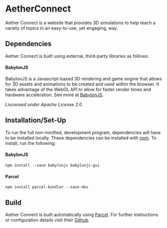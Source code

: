 # AetherConnect
Aether Connect is a website that provides 3D simulations to help teach a variety of topics in an easy-to-use, yet engaging, way.

## Dependencies
Aether Connect is built using external, third-party libraries as follows:
#### BabylonJS
BabylonJS is a Javascript-based 3D rendering and game engine that allows for 3D assets and animations to be created and used within the browser. It takes advantage of the WebGL API to allow for faster render times and hardware acceleration. See more at [BabylonJS](https://www.babylonjs.com/).

_Liscensed under Apache License 2.0_  

## Installation/Set-Up
To run the full non-minified, development program, dependencies will have to be installed locally. These dependencies can be installed with [npm](https://www.npmjs.com/). To install, run the following:
#### BabylonJS
```
npm install --save babylonjs babylonjs-gui

```
#### Parcel
```
npm install parcel-bundler --save-dev
```


## Build
Aether Connect is built automatically using [Parcel](https://parceljs.org/). For further instructions or configuration details visit their [Github](https://github.com/parcel-bundler/parcel#packagejson).
